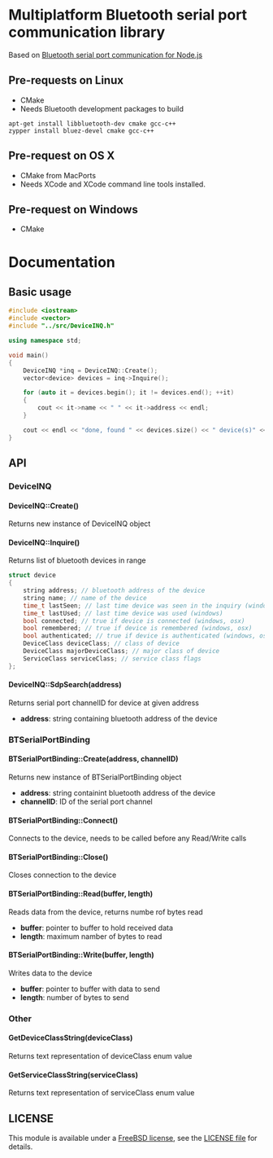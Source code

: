 # Multiplatform Bluetooth serial port communication library

Based on <a href="https://github.com/eelcocramer/node-bluetooth-serial-port">Bluetooth serial port communication for Node.js</a>

## Pre-requests on Linux

* CMake
* Needs Bluetooth development packages to build

`apt-get install libbluetooth-dev cmake gcc-c++`  
`zypper install bluez-devel cmake gcc-c++`

## Pre-request on OS X

* CMake from MacPorts
* Needs XCode and XCode command line tools installed.

## Pre-request on Windows

* CMake

# Documentation

## Basic usage

```cpp
#include <iostream>
#include <vector>
#include "../src/DeviceINQ.h"

using namespace std;

void main()
{
	DeviceINQ *inq = DeviceINQ::Create();
	vector<device> devices = inq->Inquire();

	for (auto it = devices.begin(); it != devices.end(); ++it)
	{
		cout << it->name << " " << it->address << endl;
	}

	cout << endl << "done, found " << devices.size() << " device(s)" << endl;
}
```

## API

### DeviceINQ

#### DeviceINQ::Create()

Returns new instance of DeviceINQ object

#### DeviceINQ::Inquire()

Returns list of bluetooth devices in range

```cpp
struct device
{
	string address; // bluetooth address of the device
	string name; // name of the device
	time_t lastSeen; // last time device was seen in the inquiry (windows, osx)
	time_t lastUsed; // last time device was used (windows)
	bool connected; // true if device is connected (windows, osx)
	bool remembered; // true if device is remembered (windows, osx)
	bool authenticated; // true if device is authenticated (windows, osx)
	DeviceClass deviceClass; // class of device
	DeviceClass majorDeviceClass; // major class of device
	ServiceClass serviceClass; // service class flags
};
```

#### DeviceINQ::SdpSearch(address)

Returns serial port channelID for device at given address

* __address__: string containing bluetooth address of the device

### BTSerialPortBinding

#### BTSerialPortBinding::Create(address, channelID)

Returns new instance of BTSerialPortBinding object

* __address__: string containint bluetooth address of the device
* __channelID__: ID of the serial port channel

#### BTSerialPortBinding::Connect()

Connects to the device, needs to be called before any Read/Write calls

#### BTSerialPortBinding::Close()

Closes connection to the device

#### BTSerialPortBinding::Read(buffer, length)

Reads data from the device, returns numbe rof bytes read

* __buffer__: pointer to buffer to hold received data
* __length__: maximum namber of bytes to read

#### BTSerialPortBinding::Write(buffer, length)

Writes data to the device

* __buffer__: pointer to buffer with data to send
* __length__: number of bytes to send

### Other

#### GetDeviceClassString(deviceClass)

Returns text representation of deviceClass enum value

#### GetServiceClassString(serviceClass)

Returns text representation of serviceClass enum value

## LICENSE

This module is available under a [FreeBSD license](http://opensource.org/licenses/BSD-2-Clause), see the [LICENSE file](./LICENSE.md) for details.
